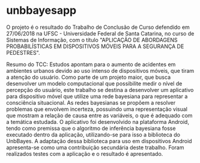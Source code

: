 # unbbayesapp

O projeto é o resultado do Trabalho de Conclusão de Curso defendido em 27/06/2018 na UFSC - Universidade Federal de Santa Catarina, no curso de Sistemas de Informação, com o título "APLICAÇÃO DE ABORDAGENS PROBABILÍSTICAS EM DISPOSITIVOS MÓVEIS PARA A SEGURANÇA DE PEDESTRES".

Resumo do TCC:
Estudos apontam para o aumento de acidentes em ambientes urbanos devido ao uso intenso de dispositivos móveis, que tiram a atenção do usuário. Como parte de um projeto maior, que busca desenvolver um modelo computacional que possibilite medir o nível de percepção do usuário, este trabalho se destina a desenvolver um aplicativo para dispositivo móvel que utilize uma rede bayesiana para representar a consciência situacional. As redes bayesianas se propõem a resolver problemas que envolvem incerteza, possuindo uma representação visual que mostram a relação de causa entre as variáveis, o que é adequado com a temática estudada. O aplicativo foi desenvolvido na plataforma Android, tendo como premissa que o algoritmo de inferência bayesiana fosse executado dentro da aplicação, utilizando-se para isso a biblioteca do UnbBayes. A adaptação dessa biblioteca para uso em dispositivos Android apresenta-se como uma contribuição secundária deste trabalho. Foram realizados testes com a aplicação e o resultado é apresentado.
